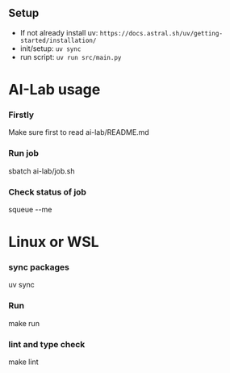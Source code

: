 ## Setup
- If not already install uv: `https://docs.astral.sh/uv/getting-started/installation/`
- init/setup: `uv sync`
- run script: `uv run src/main.py`

# AI-Lab usage

### Firstly
Make sure first to read ai-lab/README.md

### Run job
sbatch ai-lab/job.sh

### Check status of job
squeue --me

# Linux or WSL

### sync packages
uv sync

### Run
make run

### lint and type check
make lint